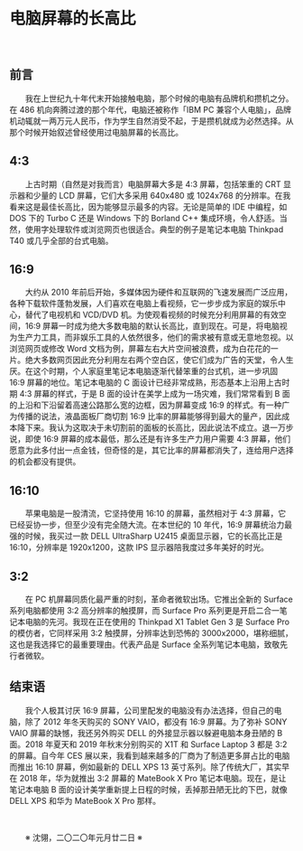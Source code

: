 # 电脑屏幕的长高比

&emsp;&emsp;

## 前言

&emsp;&emsp;我在上世纪九十年代末开始接触电脑，那个时候的电脑有品牌机和攒机之分。在 486 机向奔腾过渡的那个年代，电脑还被称作「IBM PC 兼容个人电脑」，品牌机动辄就一两万元人民币，作为学生自然消受不起，于是攒机就成为必然选择。从那个时候开始叙述曾经使用过电脑屏幕的长高比。

## 4:3

&emsp;&emsp;上古时期（自然是对我而言）电脑屏幕大多是 4:3 屏幕，包括笨重的 CRT 显示器和少量的 LCD 屏幕，它们大多采用 640x480 或 1024x768 的分辨率。在我看来这是最佳长高比，因为能够显示最多的内容。无论是简单的 IDE 中编程，如 DOS 下的 Turbo C 还是 Windows 下的 Borland C++ 集成环境，令人舒适。当然，使用字处理软件或浏览网页也很适合。典型的例子是笔记本电脑 Thinkpad T40 或几乎全部的台式电脑。

## 16:9

&emsp;&emsp;大约从 2010 年前后开始，多媒体因为硬件和互联网的飞速发展而广泛应用，各种下载软件蓬勃发展，人们喜欢在电脑上看视频，它一步步成为家庭的娱乐中心，替代了电视机和 VCD/DVD 机。为使观看视频的时候充分利用屏幕的有效空间，16:9 屏幕一时成为绝大多数电脑的默认长高比，直到现在。可是，将电脑视为生产力工具，而非娱乐工具的人依然很多，他们的需求被有意或无意地忽视。以浏览网页或修改 Word 文档为例，屏幕左右大片空间被浪费，成为白花花的一片。绝大多数网页因此充分利用左右两个空白区，使它们成为广告的天堂，令人生厌。在这个时期，个人家庭里笔记本电脑逐渐代替笨重的台式机，进一步巩固 16:9 屏幕的地位。笔记本电脑的 C 面设计已经非常成熟，形态基本上沿用上古时期 4:3 屏幕的样式，于是 B 面的设计在美学上成为一场灾难，我们常常看到 B 面的上沿和下沿留着高速公路那么宽的边框，因为屏幕变成 16:9 的样式。有一种广为传播的说法，液晶面板厂商切割 16:9 比率的屏幕能够得到最大的量产，因此成本降下来。我认为这取决于未切割前的面板的长高比，因此说法不成立。退一万步说，即使 16:9 屏幕的成本最低，那么还是有许多生产力用户需要 4:3 屏幕，他们愿意为此多付出一点金钱，但奇怪的是，其它比率的屏幕都消失了，连给用户选择的机会都没有提供。

## 16:10

&emsp;&emsp;苹果电脑是一股清流，它坚持使用 16:10 的屏幕，虽然相对于 4:3 屏幕，它已经妥协一步，但至少没有完全随大流。在本世纪的 10 年代，16:9 屏幕统治力最强的时候，我买过一款 DELL UltraSharp U2415 桌面显示器，它的长高比正是 16:10，分辨率是 1920x1200，这款 IPS 显示器陪我度过多年美好的时光。

## 3:2

&emsp;&emsp;在 PC 机屏幕同质化最严重的时刻，革命者微软出场。它推出全新的 Surface 系列电脑都使用 3:2 高分辨率的触摸屏，而 Surface Pro 系列更是开启二合一笔记本电脑的先河。我现在正在使用的 Thinkpad X1 Tablet Gen 3 是 Surface Pro 的模仿者，它同样采用 3:2 触摸屏，分辨率达到恐怖的 3000x2000，堪称细腻，这也是我选择它的最重要理由。代表产品是 Surface 全系列笔记本电脑，致敬先行者微软。

## 结束语

&emsp;&emsp;我个人极其讨厌 16:9 屏幕，公司里配发的电脑没有办法选择，但自己的电脑，除了 2012 年冬天购买的 SONY VAIO，都没有 16:9 屏幕。为了弥补 SONY VAIO 屏幕的缺憾，我还另外购买 DELL 的外接显示器以躲避电脑本身丑陋的 B 面。2018 年夏天和 2019 年秋末分别购买的 X1T 和 Surface Laptop 3 都是 3:2 的屏幕。自今年 CES 展以来，我看到越来越多的厂商为了制造更多屏占比的电脑而推出 16:10 屏幕，例如最新的 DELL XPS 13 英寸系列。除了传统大厂，其实早在 2018 年，华为就推出 3:2 屏幕的 MateBook X Pro 笔记本电脑。现在，是让笔记本电脑 B 面的设计美学重新提上日程的时候，丢掉那丑陋无比的下巴，就像 DELL XPS 和华为 MateBook X Pro 那样。

&emsp;&emsp;

&emsp;&emsp;※ 沈翎，二〇二〇年元月廿二日 ※